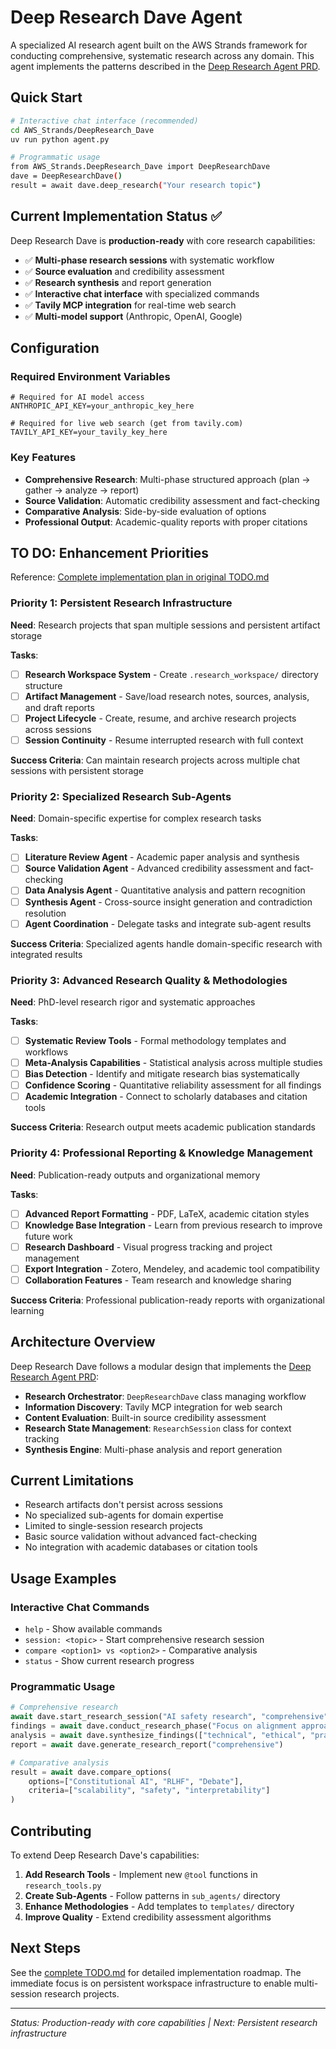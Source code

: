 # Deep Research Dave Agent

A specialized AI research agent built on the AWS Strands framework for conducting comprehensive, systematic research across any domain. This agent implements the patterns described in the [Deep Research Agent PRD](../../PRD_Examples/Deep%20Research%20Agent/).

## Quick Start

```bash
# Interactive chat interface (recommended)
cd AWS_Strands/DeepResearch_Dave
uv run python agent.py

# Programmatic usage
from AWS_Strands.DeepResearch_Dave import DeepResearchDave
dave = DeepResearchDave()
result = await dave.deep_research("Your research topic")
```

## Current Implementation Status ✅

Deep Research Dave is **production-ready** with core research capabilities:

- ✅ **Multi-phase research sessions** with systematic workflow
- ✅ **Source evaluation** and credibility assessment  
- ✅ **Research synthesis** and report generation
- ✅ **Interactive chat interface** with specialized commands
- ✅ **Tavily MCP integration** for real-time web search
- ✅ **Multi-model support** (Anthropic, OpenAI, Google)

## Configuration

### Required Environment Variables
```env
# Required for AI model access
ANTHROPIC_API_KEY=your_anthropic_key_here

# Required for live web search (get from tavily.com)
TAVILY_API_KEY=your_tavily_key_here
```

### Key Features
- **Comprehensive Research**: Multi-phase structured approach (plan → gather → analyze → report)
- **Source Validation**: Automatic credibility assessment and fact-checking
- **Comparative Analysis**: Side-by-side evaluation of options
- **Professional Output**: Academic-quality reports with proper citations

## TO DO: Enhancement Priorities

Reference: [Complete implementation plan in original TODO.md](./TODO.md)

### Priority 1: Persistent Research Infrastructure
**Need**: Research projects that span multiple sessions and persistent artifact storage

**Tasks**:
- [ ] **Research Workspace System** - Create `.research_workspace/` directory structure
- [ ] **Artifact Management** - Save/load research notes, sources, analysis, and draft reports
- [ ] **Project Lifecycle** - Create, resume, and archive research projects across sessions
- [ ] **Session Continuity** - Resume interrupted research with full context

**Success Criteria**: Can maintain research projects across multiple chat sessions with persistent storage

### Priority 2: Specialized Research Sub-Agents  
**Need**: Domain-specific expertise for complex research tasks

**Tasks**:
- [ ] **Literature Review Agent** - Academic paper analysis and synthesis
- [ ] **Source Validation Agent** - Advanced credibility assessment and fact-checking  
- [ ] **Data Analysis Agent** - Quantitative analysis and pattern recognition
- [ ] **Synthesis Agent** - Cross-source insight generation and contradiction resolution
- [ ] **Agent Coordination** - Delegate tasks and integrate sub-agent results

**Success Criteria**: Specialized agents handle domain-specific research with integrated results

### Priority 3: Advanced Research Quality & Methodologies
**Need**: PhD-level research rigor and systematic approaches

**Tasks**:
- [ ] **Systematic Review Tools** - Formal methodology templates and workflows
- [ ] **Meta-Analysis Capabilities** - Statistical analysis across multiple studies  
- [ ] **Bias Detection** - Identify and mitigate research bias systematically
- [ ] **Confidence Scoring** - Quantitative reliability assessment for all findings
- [ ] **Academic Integration** - Connect to scholarly databases and citation tools

**Success Criteria**: Research output meets academic publication standards

### Priority 4: Professional Reporting & Knowledge Management
**Need**: Publication-ready outputs and organizational memory

**Tasks**:
- [ ] **Advanced Report Formatting** - PDF, LaTeX, academic citation styles
- [ ] **Knowledge Base Integration** - Learn from previous research to improve future work
- [ ] **Research Dashboard** - Visual progress tracking and project management
- [ ] **Export Integration** - Zotero, Mendeley, and academic tool compatibility
- [ ] **Collaboration Features** - Team research and knowledge sharing

**Success Criteria**: Professional publication-ready reports with organizational learning

## Architecture Overview

Deep Research Dave follows a modular design that implements the [Deep Research Agent PRD](../../PRD_Examples/Deep%20Research%20Agent/):

- **Research Orchestrator**: `DeepResearchDave` class managing workflow
- **Information Discovery**: Tavily MCP integration for web search
- **Content Evaluation**: Built-in source credibility assessment
- **Research State Management**: `ResearchSession` class for context tracking
- **Synthesis Engine**: Multi-phase analysis and report generation

## Current Limitations

- Research artifacts don't persist across sessions
- No specialized sub-agents for domain expertise
- Limited to single-session research projects  
- Basic source validation without advanced fact-checking
- No integration with academic databases or citation tools

## Usage Examples

### Interactive Chat Commands
- `help` - Show available commands
- `session: <topic>` - Start comprehensive research session
- `compare <option1> vs <option2>` - Comparative analysis
- `status` - Show current research progress

### Programmatic Usage
```python
# Comprehensive research
await dave.start_research_session("AI safety research", "comprehensive")
findings = await dave.conduct_research_phase("Focus on alignment approaches")
analysis = await dave.synthesize_findings(["technical", "ethical", "practical"])
report = await dave.generate_research_report("comprehensive")

# Comparative analysis  
result = await dave.compare_options(
    options=["Constitutional AI", "RLHF", "Debate"],
    criteria=["scalability", "safety", "interpretability"]
)
```

## Contributing

To extend Deep Research Dave's capabilities:

1. **Add Research Tools** - Implement new `@tool` functions in `research_tools.py`
2. **Create Sub-Agents** - Follow patterns in `sub_agents/` directory
3. **Enhance Methodologies** - Add templates to `templates/` directory
4. **Improve Quality** - Extend credibility assessment algorithms

## Next Steps

See the [complete TODO.md](./TODO.md) for detailed implementation roadmap. The immediate focus is on persistent workspace infrastructure to enable multi-session research projects.

---

*Status: Production-ready with core capabilities | Next: Persistent research infrastructure*